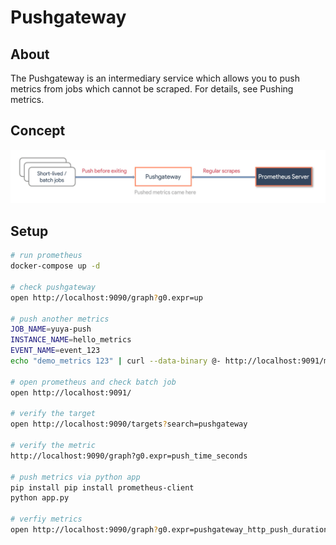 # Pushgateway
## About

The Pushgateway is an intermediary service which allows you to push metrics from jobs which cannot be scraped. For details, see Pushing metrics.

## Concept
![Screenshot](../../pics/pushgateway.png)

## Setup
```bash
# run prometheus
docker-compose up -d

# check pushgateway
open http://localhost:9090/graph?g0.expr=up

# push another metrics
JOB_NAME=yuya-push
INSTANCE_NAME=hello_metrics
EVENT_NAME=event_123
echo "demo_metrics 123" | curl --data-binary @- http://localhost:9091/metrics/job/${JOB_NAME}/instance/${INSTANCE_NAME}/event/${EVENT_NAME}

# open prometheus and check batch job
open http://localhost:9091/

# verify the target
open http://localhost:9090/targets?search=pushgateway

# verify the metric
http://localhost:9090/graph?g0.expr=push_time_seconds

# push metrics via python app
pip install pip install prometheus-client
python app.py

# verfiy metrics
open http://localhost:9090/graph?g0.expr=pushgateway_http_push_duration_seconds

```